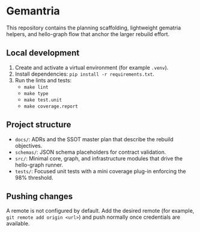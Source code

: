 # Gemantria

This repository contains the planning scaffolding, lightweight gematria helpers, and hello-graph flow that anchor the larger rebuild effort.

## Local development
1. Create and activate a virtual environment (for example `.venv`).
2. Install dependencies: `pip install -r requirements.txt`.
3. Run the lints and tests:
   - `make lint`
   - `make type`
   - `make test.unit`
   - `make coverage.report`

## Project structure
- `docs/`: ADRs and the SSOT master plan that describe the rebuild objectives.
- `schemas/`: JSON schema placeholders for contract validation.
- `src/`: Minimal core, graph, and infrastructure modules that drive the hello-graph runner.
- `tests/`: Focused unit tests with a mini coverage plug-in enforcing the 98% threshold.

## Pushing changes
A remote is not configured by default. Add the desired remote (for example, `git remote add origin <url>`) and push normally once credentials are available.
